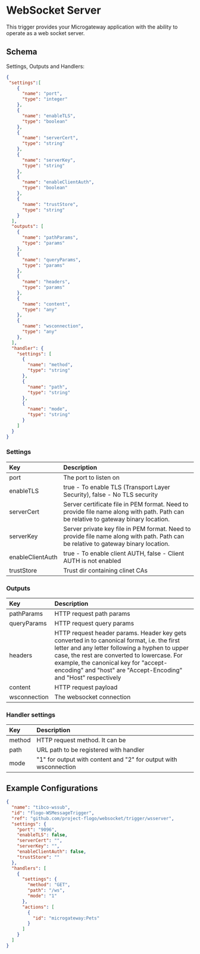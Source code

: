 # WebSocket Server

This trigger provides your Microgateway application with the ability to operate as a web socket server.

## Schema
Settings, Outputs and Handlers:

```json
{
 "settings":[
    {
      "name": "port",
      "type": "integer"
    },
    {
      "name": "enableTLS",
      "type": "boolean"
    },
    {
      "name": "serverCert",
      "type": "string"
    },
    {
      "name": "serverKey",
      "type": "string"
    },
    {
      "name": "enableClientAuth",
      "type": "boolean"
    },
    {
      "name": "trustStore",
      "type": "string"
    }
  ],
  "outputs": [
    {
      "name": "pathParams",
      "type": "params"
    },
    {
      "name": "queryParams",
      "type": "params"
    },
    {
      "name": "headers",
      "type": "params"
    },
    {
      "name": "content",
      "type": "any"
    },
    {
      "name": "wsconnection",
      "type": "any"
    },
  ],
  "handler": {
    "settings": [
      {
        "name": "method",
        "type": "string"
      },
      {
        "name": "path",
        "type": "string"
      },
      {
        "name": "mode",
        "type": "string"
      }
    ]
  }
}
```

### Settings
| Key    | Description   |
|:-----------|:--------------|
| port | The port to listen on |
| enableTLS | true - To enable TLS (Transport Layer Security), false - No TLS security  |
| serverCert | Server certificate file in PEM format. Need to provide file name along with path. Path can be relative to gateway binary location. |
| serverKey | Server private key file in PEM format. Need to provide file name along with path. Path can be relative to gateway binary location. |
| enableClientAuth | true - To enable client AUTH, false - Client AUTH is not enabled |
| trustStore | Trust dir containing clinet CAs |

### Outputs
| Key    | Description   |
|:-----------|:--------------|
| pathParams | HTTP request path params |
| queryParams | HTTP request query params |
| headers | HTTP request header params. Header key gets converted in to canonical format, i.e. the first letter and any letter following a hyphen to upper case, the rest are converted to lowercase. For example, the canonical key for "accept-encoding" and "host" are "Accept-Encoding" and "Host" respectively |
| content | HTTP request payload |
| wsconnection | The websocket connection |

### Handler settings
| Key    | Description   |
|:-----------|:--------------|
| method | HTTP request method. It can be |
| path | URL path to be registered with handler |
| mode | "1" for output with content and "2" for output with wsconnection |

## Example Configurations

```json
{
  "name": "tibco-wssub",
  "id": "flogo-WSMessageTrigger",
  "ref": "github.com/project-flogo/websocket/trigger/wsserver",
  "settings": {
    "port": "9096",
    "enableTLS": false,
    "serverCert": "",
    "serverKey": "",
    "enableClientAuth": false,
    "trustStore": ""
  },
  "handlers": [
    {
      "settings": {
        "method": "GET",
        "path": "/ws",
        "mode": "1"
      },
      "actions": [
        {
          "id": "microgateway:Pets"
        }
      ]
    }
  ]
}
```
